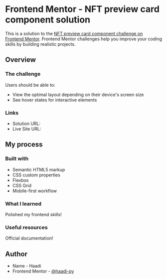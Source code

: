 # Frontend Mentor - NFT preview card component solution

This is a solution to the [NFT preview card component challenge on Frontend Mentor](https://www.frontendmentor.io/challenges/nft-preview-card-component-SbdUL_w0U). Frontend Mentor challenges help you improve your coding skills by building realistic projects. 


## Overview

### The challenge

Users should be able to:

- View the optimal layout depending on their device's screen size
- See hover states for interactive elements

### Links

- Solution URL: [](https://github.com/haadi-py/NFTCard.git)
- Live Site URL: [](https://shiny-chimera-cd8a39.netlify.app/)

## My process

### Built with

- Semantic HTML5 markup
- CSS custom properties
- Flexbox
- CSS Grid
- Mobile-first workflow

### What I learned

Polished my frontend skills!


### Useful resources

Official documentation!

## Author

- Name - Haadi
- Frontend Mentor - [@haadi-py](https://www.frontendmentor.io/profile/haadi-py)
